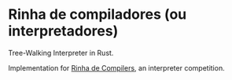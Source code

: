 # Rinha de compiladores (ou interpretadores)

Tree-Walking Interpreter in Rust.

Implementation for [Rinha de Compilers](https://github.com/aripiprazole/rinha-de-compiler/tree/main), an interpreter competition.
